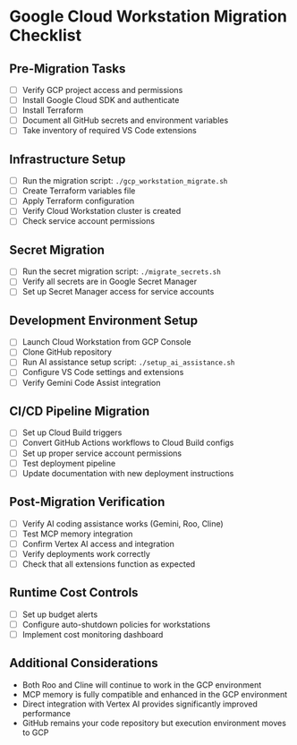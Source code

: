 # Google Cloud Workstation Migration Checklist

## Pre-Migration Tasks
- [ ] Verify GCP project access and permissions
- [ ] Install Google Cloud SDK and authenticate
- [ ] Install Terraform
- [ ] Document all GitHub secrets and environment variables
- [ ] Take inventory of required VS Code extensions

## Infrastructure Setup
- [ ] Run the migration script: `./gcp_workstation_migrate.sh`
- [ ] Create Terraform variables file
- [ ] Apply Terraform configuration
- [ ] Verify Cloud Workstation cluster is created
- [ ] Check service account permissions

## Secret Migration
- [ ] Run the secret migration script: `./migrate_secrets.sh`
- [ ] Verify all secrets are in Google Secret Manager
- [ ] Set up Secret Manager access for service accounts

## Development Environment Setup
- [ ] Launch Cloud Workstation from GCP Console
- [ ] Clone GitHub repository
- [ ] Run AI assistance setup script: `./setup_ai_assistance.sh`
- [ ] Configure VS Code settings and extensions
- [ ] Verify Gemini Code Assist integration

## CI/CD Pipeline Migration
- [ ] Set up Cloud Build triggers
- [ ] Convert GitHub Actions workflows to Cloud Build configs
- [ ] Set up proper service account permissions
- [ ] Test deployment pipeline
- [ ] Update documentation with new deployment instructions

## Post-Migration Verification
- [ ] Verify AI coding assistance works (Gemini, Roo, Cline)
- [ ] Test MCP memory integration
- [ ] Confirm Vertex AI access and integration
- [ ] Verify deployments work correctly
- [ ] Check that all extensions function as expected

## Runtime Cost Controls
- [ ] Set up budget alerts
- [ ] Configure auto-shutdown policies for workstations
- [ ] Implement cost monitoring dashboard

## Additional Considerations
- Both Roo and Cline will continue to work in the GCP environment
- MCP memory is fully compatible and enhanced in the GCP environment
- Direct integration with Vertex AI provides significantly improved performance
- GitHub remains your code repository but execution environment moves to GCP
